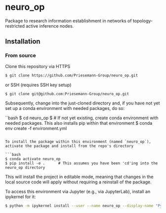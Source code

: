 # neuro_op
Package to research information establishment in networks of topology-restricted active inference nodes.

## Installation 

### From source

Clone this repository via HTTPS

```bash
$ git clone https://github.com/Priesemann-Group/neuro_op.git
```

or SSH (requires SSH key setup)

```bash
$ git clone git@github.com:Priesemann-Group/neuro_op.git
```

Subsequently, change into the just-cloned directory and, if you have not yet set up a conda environment with needed packages, do so:

``bash
$ cd neuro_op
$ # If not yet existing, create conda environment with needed packages. This also installs pip within that environment
$ conda env create -f environment.yml
```

To install the package within this environment (named `neuro_op`), activate the package and install from the repo's directory

```bash
$ conda activate neuro_op
$ pip install -e .	    # This assumes you have been 'cd'ing into the neuro_op directory
```

This will install the project in editable mode, meaning that changes in the local source code will apply without requiring a reinstall of the package.

To access this environment via Jupyter (e.g., via JupyterLab), install an ipykernel for it:

```bash
$ python -m ipykernel install --user --name neuro_op --display-name "Python 3.11 (neuro_op)"
```
